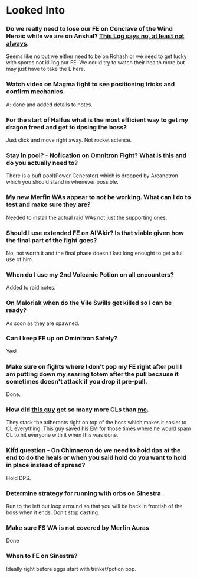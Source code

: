 # Looked Into
### Do we really need to lose our FE on Conclave of the Wind Heroic while we are on Anshal? [This Log says no, at least not always](https://classic.warcraftlogs.com/reports/PpMwAm3yn8BfT6kN#fight=30&type=damage-done&translate=true&source=64&target=432).
Seems like no but we either need to be on Rohash or we need to get lucky with spores not killing our FE. We could try to watch their health more but may just have to take the L here. 

### Watch video on Magma fight to see positioning tricks and confirm mechanics.
A: done and added details to notes.  

### For the start of Halfus what is the most efficient way to get my dragon freed and get to dpsing the boss?
Just click and move right away. Not rocket science.

### Stay in pool? - Nofication on Omnitron Fight? What is this and do you actually need to?
There is a buff pool(Power Generator) which is dropped by Arcanotron which you should stand in whenever possible.

### My new Merfin WAs appear to not be working. What can I do to test and make sure they are?
Needed to install the actual raid WAs not just the supporting ones.

### Should I use extended FE on Al'Akir? Is that viable given how the final part of the fight goes?
No, not worth it and the final phase doesn't last long enought to get a full use of him.

### When do I use my 2nd Volcanic Potion on all encounters?
Added to raid notes.

### On Maloriak when do the Vile Swills get killed so I can be ready?
As soon as they are spawned.

### Can I keep FE up on Ominitron Safely?
Yes!

### Make sure on fights where I don't pop my FE right after pull I am putting down my searing totem after the pull because it sometimes doesn't attack if you drop it pre-pull.
Done.

### How did [this guy](https://classic.warcraftlogs.com/reports/YD9k4CfvG3hpmjbc#fight=20&type=damage-done&source=14) get so many more CLs than [me](https://classic.warcraftlogs.com/reports/khtLzGTJpK6m2vqN#fight=27&type=damage-done&source=20).
They stack the adherants right on top of the boss which makes it easier to CL everything. This guy saved his EM for those times where he would spam CL to hit everyone with it when this was done. 

### Kifd question - On Chimaeron do we need to hold dps at the end to do the heals or when you said hold do you want to hold in place instead of spread?
Hold DPS.

### Determine strategy for running with orbs on Sinestra.
Run to the left but loop arround so that you will be back in frontish of the boss when it ends. Don't stop casting.

### Make sure FS WA is not covered by Merfin Auras
Done

### When to FE on Sinestra?
Ideally right before eggs start with trinket/potion pop.
